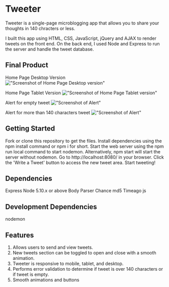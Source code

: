 # Tweeter

Tweeter is a single-page microblogging app that allows you to share your thoughts in 140 chracters or less.

I built this app using HTML, CSS, JavaScript, jQuery and AJAX to render tweets on the front end. On the back end, I used Node and Express to run the server and handle the tweet database.


## Final Product

Home Page Desktop Version
!["Screenshot of Home Page Desktop version"]()

Home Page Tablet Version
!["Screenshot of Home Page Tablet version"]()

Alert for empty tweet
!["Screenshot of Alert"]()

Alert for more than 140 characters tweet
!["Screenshot of Alert"]()



## Getting Started

Fork or clone this repository to get the files.
Install dependencies using the npm install command or npm i for short.
Start the web server using the npm run local command to start nodemon. Alternatively, npm start will start the server without nodemon.
Go to http://localhost:8080/ in your browser.
Click the 'Write a Tweet' button to access the new tweet area.
Start tweeting!


## Dependencies

Express
Node 5.10.x or above
Body Parser
Chance
md5
Timeago js


## Development Dependencies

nodemon


## Features

1. Allows users to send and view tweets.
2. New tweets section can be toggled to open and close with a smooth animation.
3. Tweeter is responsive to mobile, tablet, and desktop.
4. Performs error validation to determine if tweet is over 140 characters or if tweet is empty.
5. Smooth animations and buttons

